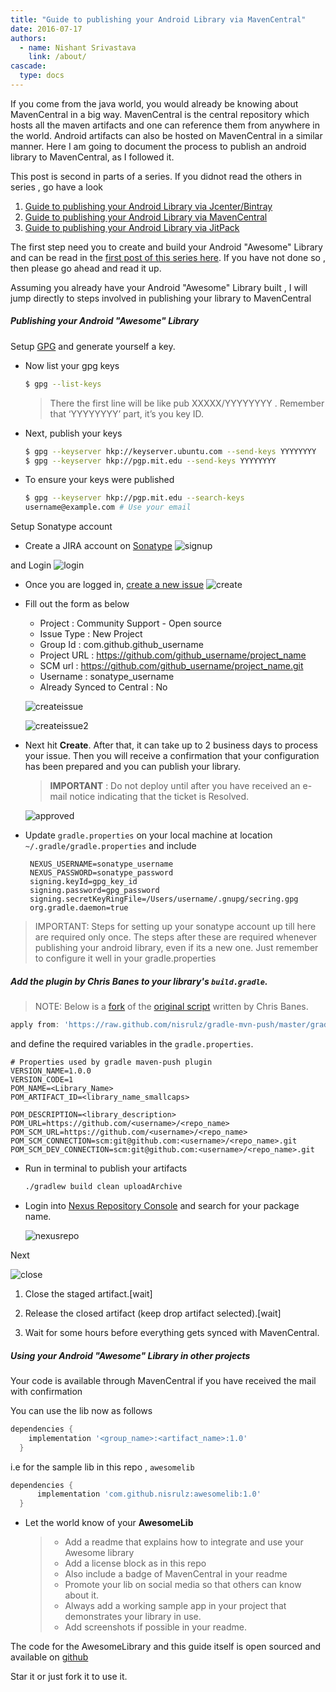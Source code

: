 ```yaml
---
title: "Guide to publishing your Android Library via MavenCentral"
date: 2016-07-17
authors:
  - name: Nishant Srivastava
    link: /about/
cascade:
  type: docs
---
```


If you come from the java world, you would already be knowing about MavenCentral in a big way. MavenCentral is the central repository which hosts all the maven artifacts and one can reference them from anywhere in the world. Android artifacts can also be hosted on MavenCentral in a similar manner. Here I am going to document the process to publish an android library to MavenCentral, as I followed it.

This post is second in parts of a series. If you didnot read the others in series , go have a look

1. [Guide to publishing your Android Library via Jcenter/Bintray](/blog/publish-your-android-library-via-jcenter/)
2. [Guide to publishing your Android Library via MavenCentral](#)
3. [Guide to publishing your Android Library via JitPack](/blog/publish-your-android-library-via-jitpack/)

The first step need you to create and build your Android "Awesome" Library and can be read in the [first post of this series here](/publish-your-android-library-via-jcenter/). If you have not done so , then please go ahead and read it up.

Assuming you already have your Android "Awesome" Library built , I will jump directly to steps involved in publishing your library to MavenCentral

##### Publishing your Android "Awesome" Library

Setup [GPG](http://blog.ghostinthemachines.com/2015/03/01/how-to-use-gpg-command-line/) and generate yourself a key.

- Now list your gpg keys

  ```bash
  $ gpg --list-keys
  ```

  > There the first line will be like pub XXXXX/YYYYYYYY <date>. Remember that ‘YYYYYYYY’ part, it’s you key ID.

- Next, publish your keys

  ```bash
  $ gpg --keyserver hkp://keyserver.ubuntu.com --send-keys YYYYYYYY
  $ gpg --keyserver hkp://pgp.mit.edu --send-keys YYYYYYYY
  ```

- To ensure your keys were published

  ```bash
  $ gpg --keyserver hkp://pgp.mit.edu --search-keys
  username@example.com # Use your email
  ```

Setup Sonatype account

- Create a JIRA account on [Sonatype](https://issues.sonatype.org/secure/Signup!default.jspa)
  ![signup](img/uploadtomaven/signup.jpeg)

and Login
![login](img/uploadtomaven/login.jpeg)

- Once you are logged in, [create a new issue](https://issues.sonatype.org/secure/CreateIssue.jspa?issuetype=21&pid=10134)
  ![create](img/uploadtomaven/create.jpeg)

- Fill out the form as below

  - Project : Community Support - Open source
  - Issue Type : New Project
  - Group Id : com.github.github_username
  - Project URL : https://github.com/github_username/project_name
  - SCM url : https://github.com/github_username/project_name.git
  - Username : sonatype_username
  - Already Synced to Central : No

  ![createissue](img/uploadtomaven/createissue.jpeg)

  ![createissue2](img/uploadtomaven/createissue2.jpeg)

- Next hit **Create**. After that, it can take up to 2 business days to process your issue. Then you will receive a confirmation that your configuration has been prepared and you can publish your library.

  > **IMPORTANT** : Do not deploy until after you have received an e-mail notice indicating that the ticket is Resolved.

  ![approved](img/uploadtomaven/approved.jpeg)

- Update `gradle.properties` on your local machine at location `~/.gradle/gradle.properties` and include

  ```
   NEXUS_USERNAME=sonatype_username
   NEXUS_PASSWORD=sonatype_password
   signing.keyId=gpg_key_id
   signing.password=gpg_password
   signing.secretKeyRingFile=/Users/username/.gnupg/secring.gpg
   org.gradle.daemon=true
  ```

> IMPORTANT: Steps for setting up your sonatype account up till here are required only once. The steps after these are required whenever publishing your android library, even if its a new one. Just remember to configure it well in your gradle.properties

##### Add the plugin by Chris Banes to your library's `build.gradle`.

> NOTE: Below is a [fork](https://github.com/nisrulz/gradle-mvn-push) of the [original script](https://github.com/chrisbanes/gradle-mvn-push) written by Chris Banes.

```gradle
apply from: 'https://raw.github.com/nisrulz/gradle-mvn-push/master/gradle-mvn-push.gradle'
```

and define the required variables in the `gradle.properties`.

```
# Properties used by gradle maven-push plugin
VERSION_NAME=1.0.0
VERSION_CODE=1
POM_NAME=<Library_Name>
POM_ARTIFACT_ID=<library_name_smallcaps>

POM_DESCRIPTION=<library_description>
POM_URL=https://github.com/<username>/<repo_name>
POM_SCM_URL=https://github.com/<username>/<repo_name>
POM_SCM_CONNECTION=scm:git@github.com:<username>/<repo_name>.git
POM_SCM_DEV_CONNECTION=scm:git@github.com:<username>/<repo_name>.git
```

- Run in terminal to publish your artifacts

  ```bash
  ./gradlew build clean uploadArchive
  ```

- Login into [Nexus Repository Console](https://oss.sonatype.org/#stagingRepositories) and search for your package name.

  ![nexusrepo](img/uploadtomaven/nexusrepo.jpeg)

Next

![close](img/uploadtomaven/close.jpeg)

1. Close the staged artifact.[wait]

1. Release the closed artifact (keep drop artifact selected).[wait]

1. Wait for some hours before everything gets synced with MavenCentral.

##### Using your Android "Awesome" Library in other projects

Your code is available through MavenCentral if you have received the mail with confirmation

You can use the lib now as follows

```gradle
dependencies {
    implementation '<group_name>:<artifact_name>:1.0'
  }
```

i.e for the sample lib in this repo , `awesomelib`

```gradle
dependencies {
      implementation 'com.github.nisrulz:awesomelib:1.0'
  }
```

- Let the world know of your **AwesomeLib**

  > - Add a readme that explains how to integrate and use your Awesome library
  > - Add a license block as in this repo
  > - Also include a badge of MavenCentral in your readme
  > - Promote your lib on social media so that others can know about it.
  > - Always add a working sample app in your project that demonstrates your library in use.
  > - Add screenshots if possible in your readme.

The code for the AwesomeLibrary and this guide itself is open sourced and available on [github](https://github.com/nisrulz/UploadToMavenCentral)

Star it or just fork it to use it.
